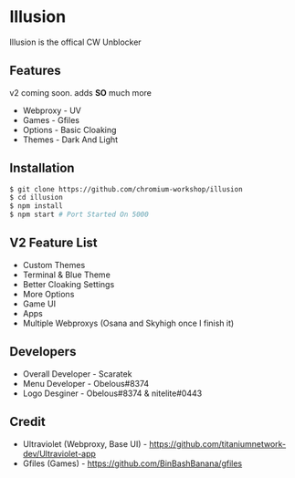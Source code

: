 # Illusion
Illusion is the offical CW Unblocker

## Features
v2 coming soon. adds **SO** much more
- Webproxy - UV
- Games - Gfiles
- Options - Basic Cloaking
- Themes - Dark And Light

## Installation
```bash
$ git clone https://github.com/chromium-workshop/illusion
$ cd illusion
$ npm install
$ npm start # Port Started On 5000
```

## V2 Feature List
- Custom Themes
- Terminal & Blue Theme
- Better Cloaking Settings
- More Options
- Game UI
- Apps 
- Multiple Webproxys (Osana and Skyhigh once I finish it)

## Developers
- Overall Developer - Scaratek
- Menu Developer - Obelous#8374
- Logo Desginer - Obelous#8374 & nitelite#0443

## Credit
- Ultraviolet (Webproxy, Base UI) - https://github.com/titaniumnetwork-dev/Ultraviolet-app
- Gfiles (Games) - https://github.com/BinBashBanana/gfiles